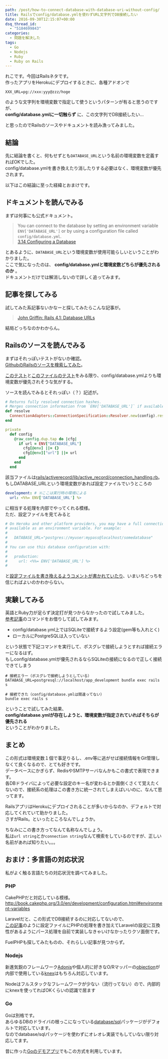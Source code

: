 ```yaml
---
path: /post/how-to-connect-database-with-database-uri-without-config/
title: Railsでconfig/database.ymlを使わずURL文字列でDB接続したい
date: 2016-09-30T12:15:07+00:00
dsq_thread_id:
  - "5184699843"
categories:
  - 問題を解決した
tags:
  - Go
  - Nodejs
  - Ruby
  - Ruby on Rails
---
```

れこです。今回はRailsネタです。  
作ったアプリをHerokuにデプロイするときに、各種アドオンで

```
XXX_URL=pg://xxx:yyy@zzz/hoge
```

のような文字列を環境変数で指定して使うというパターンが有ると思うのですが、  
**config/database.ymlに一切触らず** に、この文字列でDB接続したい…

と思ったのでRailsのソースやドキュメントを読み漁ってみました。

<!--more-->

結論
----------------------------------------

先に結論を書くと、何もせずとも`DATABASE_URL`という名前の環境変数を定義すればOKでした。  
config/database.ymlを書き換えたり消したりする必要はなく、環境変数が優先されます。

以下はこの結論に至った経緯とおまけです。

ドキュメントを読んでみる
----------------------------------------

まずは何事にも公式ドキュメント。

> You can connect to the database by setting an environment variable `ENV['DATABASE_URL']` or by using a configuration file called `config/database.yml`.  
> [3.14 Configuring a Database](http://edgeguides.rubyonrails.org/configuring.html#configuring-a-database)

とあるように、`DATABASE_URL`という環境変数が使用可能らしいということがわかりました。  
ここで気になったのは、 **config/database.ymlと環境変数どちらが優先されるのか** 。  
ドキュメントだけでは解消しないので詳しく追ってみます。

記事を探してみる
----------------------------------------

試してみた系記事ないかなーと探してみたらこんな記事が。

> [John Griffin: Rails 4.1: Database URLs](http://www.johng.co.uk/2014/04/29/rails-41-database-urls/)

結局どっちなのかわからん。

Railsのソースを読んでみる
----------------------------------------

まずはそれっぽいテストがないか確認。  
[GithubのRailsのソースを検索してみた](https://github.com/rails/rails/search?utf8=%E2%9C%93&q=DATABASE_URL)。

[このテスト](https://github.com/rails/rails/blob/b326e82dc012d81e9698cb1f402502af1788c1e9/railties/test/application/initializers/frameworks_test.rb#L251)と[このファイルのテスト](https://github.com/rails/rails/blob/3fc0bbf008f0e935ab56559f119c9ea8250bfddd/activerecord/test/cases/connection_adapters/merge_and_resolve_default_url_config_test.rb)をみる限り、config/database.ymlよりも環境変数が優先されそうな気がする。

ソースを読んでみるとそれっぽい（？）記述が。

```ruby
# Returns fully resolved connection hashes.
# Merges connection information from `ENV['DATABASE_URL']` if available.
def resolve
  ConnectionAdapters::ConnectionSpecification::Resolver.new(config).resolve_all
end

private
  def config
    @raw_config.dup.tap do |cfg|
      if url = ENV["DATABASE_URL"]
        cfg[@env] ||= {}
        cfg[@env]["url"] ||= url
      end
    end
  end
```

該当ファイルは[rails/activerecord/lib/active_record/connection_handling.rb](https://github.com/rails/rails/blob/bb1ecdcc677bf6e68e0252505509c089619b5b90/activerecord/lib/active_record/connection_handling.rb#L76)。  
もしDATABASE_URLという環境変数があれば設定ファイルでいうところの

```yaml
development: # ※ここは実行時の環境による
  url: <%%= ENV['DATABASE_URL'] %>
```

に相当する処理を内部でやってくれる模様。  
ただ、設定ファイルを見てみると

```yaml
# On Heroku and other platform providers, you may have a full connection URL
# available as an environment variable. For example:
#
#   DATABASE_URL="postgres://myuser:mypass@localhost/somedatabase"
#
# You can use this database configuration with:
#
#   production:
#     url: <%%= ENV['DATABASE_URL'] %>
#
```

と[設定ファイルを書き換えるようコメントが書かれていたり](https://github.com/rails/rails/blob/3df3d80ade705dd096ec481845ff0fc2d70427b0/railties/lib/rails/generators/rails/app/templates/config/databases/postgresql.yml)、いまいちどっちを信じればよいのかわからない。

実験してみる
----------------------------------------

英語とRuby力が足らず決定打が見つからなかったので試してみました。  
[参考記事](http://www.johng.co.uk/2014/04/29/rails-41-database-urls/)のコマンドをお借りして試してみます。

  * config/database.yml上ではSQLiteで接続するよう設定(gem等も入れとく)
  * ローカルにPostgreSQLは入っていない

という状態で下記コマンドを実行して、ポスグレで接続しようとすれば接続エラーになるはず。  
もしconfig/database.ymlが優先されるならSQLiteの接続になるので正しく接続できてしまう

```
# 接続エラー（ポスグレで接続しようとしている）
DATABASE_URL=postgresql://localhost/app_development bundle exec rails s

# 接続できた（config/database.ymlは間違ってない）
bundle exec rails s
```

ということで試してみた結果、  
**config/database.ymlが存在しようと、環境変数が指定されていればそちらが優先される**  
ということがわかりました。

まとめ
----------------------------------------

この形式は環境変数１個で事足りるし、.env等に逃がせば接続情報をGit管理しなくて良くなるので、とても好きです。  
データベースにかぎらず、RedisやSMTPサーバなんかもこの書式で表現できます。  
各DBドライバによって必要な設定のキー名が変わるとか面倒くさくて覚えたくないので、接続系の処理はこの書き方に統一されてしまえばいいのに、なんて思ってます。

RailsアプリはHerokuにデプロイされることが多いからなのか、デフォルトで対応してくれていて助かりました。  
さすがRails。といったところなんでしょうか。

ちなみにこの書き方ってなんて名称なんでしょう。  
私は`url string`とか`connection string`なんて検索をしているのですが、正しい名前があれば知りたい。。。

おまけ：多言語の対応状況
----------------------------------------

私がよく触る言語たちの対応状況を調べてみました。

### PHP

CakePHPだと対応している模様。  
http://book.cakephp.org/3.0/en/development/configuration.html#environment-variables

Laravelだと、この形式でDB接続するのに対応してないので、  
[この記事](http://www.easylaravelbook.com/blog/2015/01/31/deploying-a-laravel-application-to-heroku/)のように設定ファイルにPHPの処理を書き加えてLaravelの設定に互換性があるようにパース処理を自前で実装しなきゃいけなかったりクソ面倒です。

FuelPHPも探してみたものの、それらしい記事が見つからず。

### Nodejs

新進気鋭のフレームワーク[Adonis](http://www.adonisjs.com/)や個人的に好きなO/Rマッパーの[objection](https://github.com/Vincit/objection.js)が内部で使用している[knex](http://knexjs.org/)はもちろん対応しています。

Nodeはフルスタックなフレームワークが少ない（流行ってない）ので、内部的にknexを使ってればOKくらいの認識で居ます

### Go

Goは別格です。  
あらゆるDBのドライバの根っこになっている[database/sql](https://golang.org/pkg/database/sql/#Open)パッケージがデフォルトで対応しています。  
なのでdatabase/sqlパッケージを使わずにオレオレ実装でもしていない限り対応してます。

昔に作った[Goのデモアプリ](https://github.com/Leko/godemo/blob/master/database/postgres.go#L40)でもこの方式を利用しています。

<div style="font-size:0px;height:0px;line-height:0px;margin:0;padding:0;clear:both">
</div>